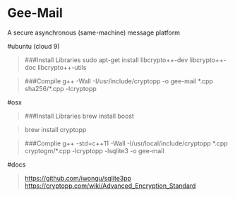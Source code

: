 # Gee-Mail
A secure asynchronous (same-machine) message platform


#ubuntu (cloud 9)
>###Install Libraries
>sudo apt-get install libcrypto++-dev libcrypto++-doc libcrypto++-utils

>###Compile
>g++ -Wall -I/usr/include/cryptopp -o gee-mail \*.cpp sha256/\*.cpp -lcryptopp

#osx
>###Install Libraries
>brew install boost

>brew install cryptopp

>###Complie
>g++ -std=c++11 -Wall -I/usr/local/include/cryptopp \*.cpp cryptogm/\*.cpp -lcryptopp -lsqlite3 -o gee-mail


#docs
>https://github.com/iwongu/sqlite3pp
>https://cryptopp.com/wiki/Advanced_Encryption_Standard
